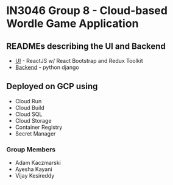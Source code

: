 # IN3046 Group 8 - Cloud-based Wordle Game Application 

## READMEs describing the UI and Backend

- [UI](cuol-wordle-ui/cuol_wordle_ui/README.md) - ReactJS w/ React Bootstrap and Redux Toolkit
- [Backend](cuol-wordle-backend/cuol_wordle_django/README.md) - python django

## Deployed on **GCP** using 
- Cloud Run
- Cloud Build
- Cloud SQL
- Cloud Storage
- Container Registry
- Secret Manager

### Group Members
- Adam Kaczmarski
- Ayesha Kayani
- Vijay Kesireddy
